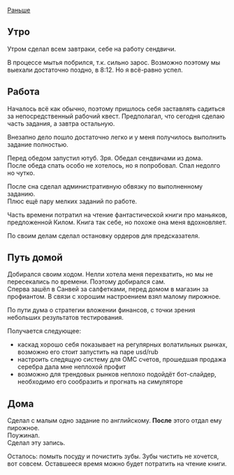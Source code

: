 [Раньше](2019.10.13.md)
## Утро
Утром сделал всем завтраки, себе на работу сендвичи.

В процессе мытья побрился, т.к. сильно зарос. Возможно поэтому мы выехали достаточно поздно, в 8:12. Но я всё-равно успел.
## Работа
Началось всё как обычно, поэтому пришлось себя заставлять садиться за непосредственный рабочий квест. Предполагал, что сегодня сделаю часть задания, а завтра остальную.

Внезапно дело пошло достаточно легко и у меня получилось выполнить задание полностью.

Перед обедом запустил ютуб. Зря.
Обедал сендвичами из дома.  
После обеда спать особо не хотелось, но я попробовал. Спал недолго но чутко.

После сна сделал административную обвязку по выполненному заданию.  
Плюс ещё пару мелких заданий по работе.

Часть времени потратил на чтение фантастической книги про маньяков, предложенной Килом. Книга так себе, но похоже она меня вдохновляет.

По своим делам сделал остановку ордеров для предсказателя.
## Путь домой
Добирался своим ходом. Нелли хотела меня перехватить, но мы не пересекались по времени. Поэтому добирался сам.  
Сперва зашёл в Санвей за салфетками, перед домом в магазин за профиантом. В связи с хорошим настроением взял малому пирожное.

По пути дума о стратегии вложении финансов, с точки зрения небольших результатов тестирования.

Получается следующее:
 - каскад хорошо себя показывает на регулярных волатильных рынках, возможно его стоит запустить на паре usd/rub
 - настроить следящую систему для ОМС счетов, прошедшая продажа серебра дала мне неплохой профит
 - возможно для трендовых рынков неплохо подойдёт бот-слайдер, необходимо его сообразить и прогнать на симуляторе
## Дома
Сделал с малым одно задание по английскому. **После** этого отдал ему пирожное.  
Поужинал.  
Сделал эту запись.

Осталось: помыть посуду и почистить зубы. Зубы чистить не хочется, вот совсем. Оставшееся время можно будет потратить на чтение книги.
